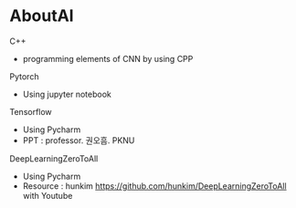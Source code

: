# AboutAI

C++
- programming elements of CNN by using CPP

Pytorch
- Using jupyter notebook

Tensorflow
- Using Pycharm
- PPT : professor. 권오흠. PKNU

DeepLearningZeroToAll
- Using Pycharm
- Resource : hunkim https://github.com/hunkim/DeepLearningZeroToAll with Youtube
